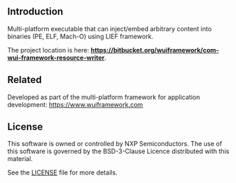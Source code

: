 ## Introduction
Multi-platform executable that can inject/embed arbitrary content into binaries (PE, ELF, Mach-O) using LIEF framework.

The project location is here: **https://bitbucket.org/wuiframework/com-wui-framework-resource-writer**.

## Related
Developed as part of the multi-platform framework for application development: https://www.wuiframework.com

## License
This software is owned or controlled by NXP Semiconductors.
The use of this software is governed by the BSD-3-Clause Licence distributed with this material.
  
See the [LICENSE](LICENSE) file for more details.
